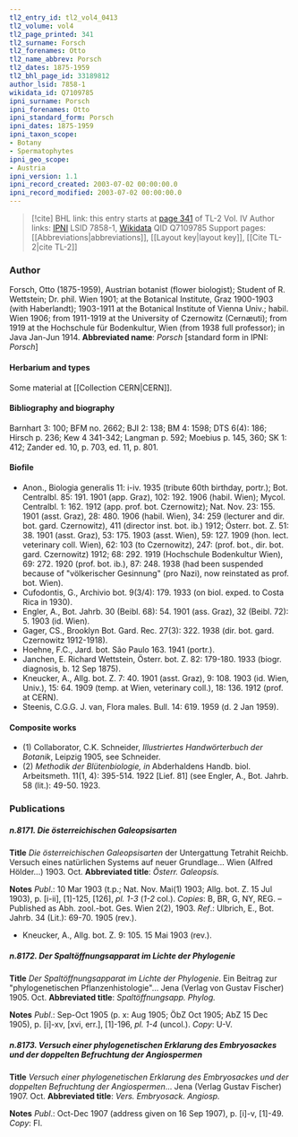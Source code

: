 ```yaml
---
tl2_entry_id: tl2_vol4_0413
tl2_volume: vol4
tl2_page_printed: 341
tl2_surname: Forsch
tl2_forenames: Otto
tl2_name_abbrev: Porsch
tl2_dates: 1875-1959
tl2_bhl_page_id: 33189812
author_lsid: 7858-1
wikidata_id: Q7109785
ipni_surname: Porsch
ipni_forenames: Otto
ipni_standard_form: Porsch
ipni_dates: 1875-1959
ipni_taxon_scope: 
- Botany
- Spermatophytes
ipni_geo_scope: 
- Austria
ipni_version: 1.1
ipni_record_created: 2003-07-02 00:00:00.0
ipni_record_modified: 2003-07-02 00:00:00.0
---
```


> [!cite] BHL link: this entry starts at [page 341](https://www.biodiversitylibrary.org/page/33189812) of TL-2 Vol. IV
> Author links: [IPNI](https://www.ipni.org/a/7858-1) LSID 7858-1, [Wikidata](https://www.wikidata.org/wiki/Q7109785) QID Q7109785
> Support pages: [[Abbreviations|abbreviations]], [[Layout key|layout key]], [[Cite TL-2|cite TL-2]]

### Author

Forsch, Otto (1875-1959), Austrian botanist (flower biologist); Student of R. Wettstein; Dr. phil. Wien 1901; at the Botanical Institute, Graz 1900-1903 (with Haberlandt); 1903-1911 at the Botanical Institute of Vienna Univ.; habil. Wien 1906; from 1911-1919 at the University of Czernowitz (Cernæuti); from 1919 at the Hochschule für Bodenkultur, Wien (from 1938 full professor); in Java Jan-Jun 1914. 
**Abbreviated name**: *Porsch* \[standard form in IPNI: *Porsch*\]

#### Herbarium and types

Some material at [[Collection CERN|CERN]].

#### Bibliography and biography

Barnhart 3: 100; BFM no. 2662; BJI 2: 138; BM 4: 1598; DTS 6(4): 186; Hirsch p. 236; Kew 4 341-342; Langman p. 592; Moebius p. 145, 360; SK 1: 412; Zander ed. 10, p. 703, ed. 11, p. 801.

#### Biofile

- Anon., Biologia generalis 11: i-iv. 1935 (tribute 60th birthday, portr.); Bot. Centralbl. 85: 191. 1901 (app. Graz), 102: 192. 1906 (habil. Wien); Mycol. Centralbl. 1: 162. 1912 (app. prof. bot. Czernowitz); Nat. Nov. 23: 155. 1901 (asst. Graz), 28: 480. 1906 (habil. Wien), 34: 259 (lecturer and dir. bot. gard. Czernowitz), 411 (director inst. bot. ib.) 1912; Österr. bot. Z. 51: 38. 1901 (asst. Graz), 53: 175. 1903 (asst. Wien), 59: 127. 1909 (hon. lect. veterinary coll. Wien), 62: 103 (to Czernowitz), 247: (prof. bot., dir. bot. gard. Czernowitz) 1912; 68: 292. 1919 (Hochschule Bodenkultur Wien), 69: 272. 1920 (prof. bot. ib.), 87: 248. 1938 (had been suspended because of "völkerischer Gesinnung" (pro Nazi), now reinstated as prof. bot. Wien).
- Cufodontis, G., Archivio bot. 9(3/4): 179. 1933 (on biol. exped. to Costa Rica in 1930).
- Engler, A., Bot. Jahrb. 30 (Beibl. 68): 54. 1901 (ass. Graz), 32 (Beibl. 72): 5. 1903 (id. Wien).
- Gager, CS., Brooklyn Bot. Gard. Rec. 27(3): 322. 1938 (dir. bot. gard. Czernowitz 1912-1918).
- Hoehne, F.C., Jard. bot. São Paulo 163. 1941 (portr.).
- Janchen, E. Richard Wettstein, Österr. bot. Z. 82: 179-180. 1933 (biogr. diagnosis, b. 12 Sep 1875).
- Kneucker, A., Allg. bot. Z. 7: 40. 1901 (asst. Graz), 9: 108. 1903 (id. Wien, Univ.), 15: 64. 1909 (temp. at Wien, veterinary coll.), 18: 136. 1912 (prof. at CERN).
- Steenis, C.G.G. J. van, Flora males. Bull. 14: 619. 1959 (d. 2 Jan 1959).

#### Composite works

- (1) Collaborator, C.K. Schneider, *Illustriertes Handwörterbuch der Botanik*, Leipzig 1905, see Schneider.
- (2) *Methodik der Blütenbiologie, in* Abderhaldens Handb. biol. Arbeitsmeth. 11(1, 4): 395-514. 1922 \[Lief. 81\] (see Engler, A., Bot. Jahrb. 58 (lit.): 49-50. 1923.

### Publications

##### n.8171. Die österreichischen Galeopsisarten

**Title**
*Die österreichischen Galeopsisarten* der Untergattung Tetrahit Reichb. Versuch eines natürlichen Systems auf neuer Grundlage... Wien (Alfred Hölder...) 1903. Oct.
**Abbreviated title**: *Österr. Galeopsis.*

**Notes**
*Publ*.: 10 Mar 1903 (t.p.; Nat. Nov. Mai(1) 1903; Allg. bot. Z. 15 Jul 1903), p. \[i-ii\], \[1\]-125, \[126\], *pl. 1-3* (*1-2* col.). *Copies*: B, BR, G, NY, REG. – Published as Abh. zool.-bot. Ges. Wien 2(2), 1903.
*Ref*.: Ulbrich, E., Bot. Jahrb. 34 (Lit.): 69-70. 1905 (rev.).
- Kneucker, A., Allg. bot. Z. 9: 105. 15 Mai 1903 (rev.).

##### n.8172. Der Spaltöffnungsapparat im Lichte der Phylogenie

**Title**
*Der Spaltöffnungsapparat im Lichte der Phylogenie*. Ein Beitrag zur "phylogenetischen Pflanzenhistologie"... Jena (Verlag von Gustav Fischer) 1905. Oct.
**Abbreviated title**: *Spaltöffnungsapp. Phylog.*

**Notes**
*Publ*.: Sep-Oct 1905 (p. x: Aug 1905; ÖbZ Oct 1905; AbZ 15 Dec 1905), p. \[i\]-xv, \[xvi, err.\], \[1\]-196, *pl. 1-4* (uncol.). *Copy*: U-V.

##### n.8173. Versuch einer phylogenetischen Erklarung des Embryosackes und der doppelten Befruchtung der Angiospermen

**Title**
*Versuch einer phylogenetischen Erklarung des Embryosackes und der doppelten Befruchtung der Angiospermen*... Jena (Verlag Gustav Fischer) 1907. Oct.
**Abbreviated title**: *Vers. Embryosack. Angiosp.*

**Notes**
*Publ*.: Oct-Dec 1907 (address given on 16 Sep 1907), p. \[i\]-v, \[1\]-49. *Copy*: FI.


